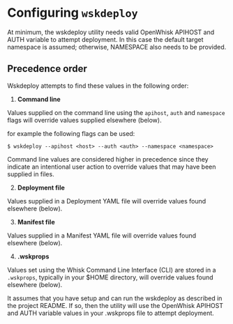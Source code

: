 <!--
#
# Licensed to the Apache Software Foundation (ASF) under one or more
# contributor license agreements.  See the NOTICE file distributed with
# this work for additional information regarding copyright ownership.
# The ASF licenses this file to You under the Apache License, Version 2.0
# (the "License"); you may not use this file except in compliance with
# the License.  You may obtain a copy of the License at
#
#     http://www.apache.org/licenses/LICENSE-2.0
#
# Unless required by applicable law or agreed to in writing, software
# distributed under the License is distributed on an "AS IS" BASIS,
# WITHOUT WARRANTIES OR CONDITIONS OF ANY KIND, either express or implied.
# See the License for the specific language governing permissions and
# limitations under the License.
#
-->

# Configuring ```wskdeploy```

At minimum, the wskdeploy utility needs valid OpenWhisk APIHOST and AUTH variable to attempt deployment. In this case the default target namespace is assumed; otherwise, NAMESPACE also needs to be provided.

## Precedence order

Wskdeploy attempts to find these values in the following order:

1. **Command line**

Values supplied on the command line using the ```apihost```, ```auth``` and ```namespace``` flags will override values supplied elsewhere (below).

for example the following flags can be used:

```
$ wskdeploy --apihost <host> --auth <auth> --namespace <namespace>
```

Command line values are considered higher in precedence since they indicate an intentional user action to override values that may have been supplied in files.

2. **Deployment file**

Values supplied in a Deployment YAML file will override values found elsewhere (below).

3. **Manifest file**

Values supplied in a Manifest YAML file will override values found elsewhere (below).

4. **.wskprops**

Values set using the Whisk Command Line Interface (CLI) are stored in a ```.wskprops```, typically in your $HOME directory, will override values found elsewhere (below).

It assumes that you have setup and can run the wskdeploy as described in the project README. If so, then the utility will use the OpenWhisk APIHOST and AUTH variable values in your .wskprops file to attempt deployment.

